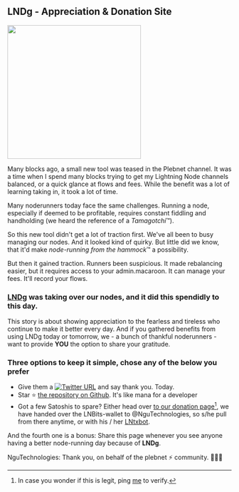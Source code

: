 
## LNDg - Appreciation & Donation Site
<img src="https://user-images.githubusercontent.com/35168804/198840920-76d0d634-3863-4fc6-a0a5-d8278a2acdb1.png" height="300">

Many blocks ago, a small new tool was teased in the Plebnet channel. It was a time when I spend many blocks trying to get my Lightning Node channels balanced, or a quick glance at flows and fees. While the benefit was a lot of learning taking in, it took a lot of time.

Many noderunners today face the same challenges. Running a node, especially if deemed to be profitable, requires constant fiddling and handholding (we heard the reference of a *Tamagotchi*™).

So this new tool didn't get a lot of traction first. We've all been to busy managing our nodes. And it looked kind of quirky. But little did we know, that it'd make *node-running from the hammock*™ a possibility. 

But then it gained traction. Runners been suspicious. It made rebalancing easier, but it requires access to your admin.macaroon. It can manage your fees. It'll record your flows. 

### **[LNDg](https://github.com/cryptosharks131/lndg) was taking over our nodes, and it did this spendidly to this day**.

This story is about showing appreciation to the fearless and tireless who continue to make it better every day. And if you gathered benefits from using LNDg today or tomorrow, we - a bunch of thankful noderunners - want to provide **YOU** the option to share your gratitude.

### Three options to keep it simple, chose any of the below you prefer

 - Give them a [![Twitter URL](https://img.shields.io/twitter/url/https/twitter.com/cryptosharks131.svg?style=social&label=Follow%20%40Crypto%20Sharks)](https://twitter.com/cryptosharks131) and say thank you. Today.
 - Star ⭐ [the repository on Github](https://github.com/cryptosharks131/lndg). It's like mana for a developer
 - Got a few Satoshis to spare? Either head over [to our donation page](https://pwbtc.duckdns.org/tipjar/7)[^1], we have handed over the LNBits-wallet to @NguTechnologies, so s/he pull from there anytime, or with his / her [LNtxbot](https://lntxbot.com/@ngutechnologies).

And the fourth one is a bonus: Share this page whenever you see anyone having a better node-running day because of **LNDg**.

NguTechnologies: Thank you, on behalf of the plebnet ⚡ community. 🧡🧡🧡


[^1]: In case you wonder if this is legit, ping [me](https://amboss.space/node/037f66e84e38fc2787d578599dfe1fcb7b71f9de4fb1e453c5ab85c05f5ce8c2e3) to verify.
